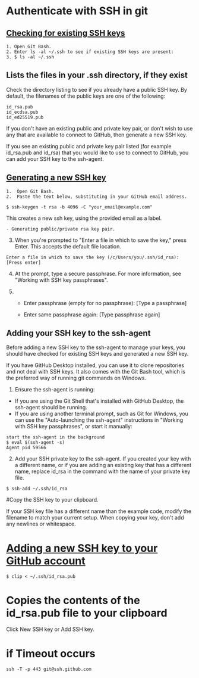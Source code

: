 # Authenticate with SSH in git

## [Checking for existing SSH keys](https://help.github.com/en/github/authenticating-to-github/checking-for-existing-ssh-keys)
```
1. Open Git Bash.
2. Enter ls -al ~/.ssh to see if existing SSH keys are present:
3. $ ls -al ~/.ssh
```
## Lists the files in your .ssh directory, if they exist
Check the directory listing to see if you already have a public SSH key. By default, the filenames of the public keys are one of the following:
```
id_rsa.pub
id_ecdsa.pub
id_ed25519.pub
```

If you don't have an existing public and private key pair, or don't wish to use any that are available to connect to GitHub, then generate a new SSH key.

If you see an existing public and private key pair listed (for example id_rsa.pub and id_rsa) that you would like to use to connect to GitHub, you can add your SSH key to the ssh-agent.


## [Generating a new SSH key](https://help.github.com/en/github/authenticating-to-github/generating-a-new-ssh-key-and-adding-it-to-the-ssh-agent)
```
1.	Open Git Bash.
2.	Paste the text below, substituting in your GitHub email address.

$ ssh-keygen -t rsa -b 4096 -C "your_email@example.com"
```
This creates a new ssh key, using the provided email as a label.
```
- Generating public/private rsa key pair.
```
3.	When you're prompted to "Enter a file in which to save the key," press Enter. This accepts the default file location.
```
Enter a file in which to save the key (/c/Users/you/.ssh/id_rsa):[Press enter]
```
4.	At the prompt, type a secure passphrase. For more information, see "Working with SSH key passphrases".

5.	* Enter passphrase (empty for no passphrase): [Type a passphrase]

    * Enter same passphrase again: [Type passphrase again]


## Adding your SSH key to the ssh-agent
Before adding a new SSH key to the ssh-agent to manage your keys, you should have checked for existing SSH keys and generated a new SSH key.

If you have GitHub Desktop installed, you can use it to clone repositories and not deal with SSH keys. It also comes with the Git Bash tool, which is the preferred way of running git commands on Windows.

1.	Ensure the ssh-agent is running:
*	If you are using the Git Shell that's installed with GitHub Desktop, the ssh-agent should be running.
*	If you are using another terminal prompt, such as Git for Windows, you can use the "Auto-launching the ssh-agent" instructions in "Working with SSH key passphrases", or start it manually:
```
start the ssh-agent in the background
$ eval $(ssh-agent -s)
Agent pid 59566
```
2.	Add your SSH private key to the ssh-agent. If you created your key with a different name, or if you are adding an existing key that has a different name, replace id_rsa in the command with the name of your private key file.
```
$ ssh-add ~/.ssh/id_rsa
```

#Copy the SSH key to your clipboard.

If your SSH key file has a different name than the example code, modify the filename to match your current setup. When copying your key, don't add any newlines or whitespace.

# [Adding a new SSH key to your GitHub account](https://help.github.com/en/github/authenticating-to-github/adding-a-new-ssh-key-to-your-github-account)
```
$ clip < ~/.ssh/id_rsa.pub
```
# Copies the contents of the id_rsa.pub file to your clipboard
 Click New SSH key or Add SSH key.

# if Timeout occurs
```
ssh -T -p 443 git@ssh.github.com
```



